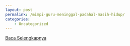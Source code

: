 ```yaml
---
layout: post
permalink: /mimpi-guru-meninggal-padahal-masih-hidup/
categories:
    - Uncategorized
---
```


[Baca Selengkapnya](/03)